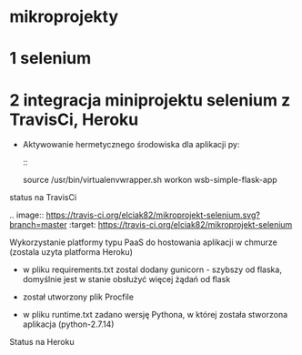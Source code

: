 # mikroprojekty

# 1 selenium
# 2 integracja miniprojektu selenium z TravisCi, Heroku

- Aktywowanie hermetycznego środowiska dla aplikacji py:

  ::

    source /usr/bin/virtualenvwrapper.sh
    workon wsb-simple-flask-app

status na TravisCi

.. image:: https://travis-ci.org/elciak82/mikroprojekt-selenium.svg?branch=master
    :target: https://travis-ci.org/elciak82/mikroprojekt-selenium


Wykorzystanie platformy typu PaaS do hostowania aplikacji w chmurze (zostala uzyta platforma Heroku)

- w pliku requirements.txt zostal dodany gunicorn - szybszy od flaska, domyślnie jest w stanie obsłużyć więcej żądań od flask

- został utworzony plik Procfile

- w pliku runtime.txt zadano wersję Pythona, w której została stworzona aplikacja (python-2.7.14)

Status na Heroku
